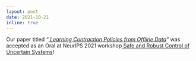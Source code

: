 ```yaml
---
layout: post
date: 2021-10-21
inline: true
---
```


Our paper titled _“<a href="https://ieeexplore.ieee.org/abstract/document/9691930"> Learning Contraction Policies from Offline Data</a>”_ was accepted as an Oral at NeurIPS 2021 workshop<a href="https://sites.google.com/view/safe-robust-control/home"> Safe and Robust Control of Uncertain Systems</a>!



